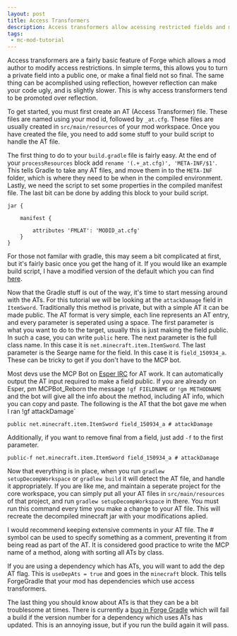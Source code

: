 ```yaml
---
layout: post
title: Access Transformers
description: Access transformers allow acessing restricted fields and methods without reflection.
tags:
 - mc-mod-tutorial
---
```


Access transformers are a fairly basic feature of Forge which allows a mod author to modify access restrictions. In simple terms, this allows you to turn a private field into a public one, or make a final field not so final. The same thing can be acomplished using reflection, however reflection can make your code ugly, and is slightly slower. This is why access transformers tend to be promoted over reflection.

To get started, you must first create an AT (Access Transformer) file. These files are named using your mod id, followed by `_at.cfg`. These files are usually created in `src/main/resources` of your mod workspace. Once you have created the file, you need to add some stuff to your build script to handle the AT file. 

The first thing to do to your `build.gradle` file is fairly easy. At the end of your `processResources` block add `rename '(.+_at.cfg)', 'META-INF/$1'`. This tells Gradle to take any AT files, and move them in to the `META-INF` folder, which is where they need to be when in the compiled environment. Lastly, we need the script to set some properties in the compiled manifest file. The last bit can be done by adding this block to your build script.

```
jar {

	manifest {
	
	    attributes 'FMLAT': 'MODID_at.cfg'
	}
}
```

For those not familar with gradle, this may seem a bit complicated at first, but it's fairly basic once you get the hang of it. If you would like an example build script, I have a modified version of the default which you can find [here](https://gist.githubusercontent.com/darkhax/e0db68585c6f72de23939e8bf69caa99/raw/8734e3c08ad7360b5011193f659aa9f3e63caff2/build.gradle).

Now that the Gradle stuff is out of the way, it's time to start messing around with the ATs. For this tutorial we will be looking at the `attackDamage` field in `ItemSword`. Traditionally this method is private, but with a simple AT it can be made public. The AT format is very simple, each line represents an AT entry, and every parameter is seperated using a space. The first parameter is what you want to do to the target, usually this is just making the field public. In such a case, you can write `public` here. The next parameter is the full class name. In this case it is `net.minecraft.item.ItemSword`. The last parameter is the Searge name for the field. In this case it is `field_150934_a`. These can be tricky to get if you don't have to the MCP bot. 

Most devs use the MCP Bot on [Esper IRC](https://esper.net/) for AT work. It can automatically output the AT input required to make a field public. If you are already on Esper, pm MCPBot_Reborn the message `!gf FIELDNAME` or `!gm METHODNAME` and the bot will give all the info about the method, including AT info, which you can copy and paste. The following is the AT that the bot gave me when I ran !gf attackDamage`

```
public net.minecraft.item.ItemSword field_150934_a # attackDamage
```

Additionally, if you want to remove final from a field, just add `-f` to the first parameter. 

```
public-f net.minecraft.item.ItemSword field_150934_a # attackDamage
```

Now that everything is in place, when you run `gradlew setupDecompWorkspace` or `gradlew build` it will detect the AT file, and handle it appropriately. If you are like me, and maintain a seperate project for the core workspace, you can simply put all your AT files in `src/main/resources` of that project, and run `gradlew setupDecompWorkspace` in there. You must run this command every time you make a change to your AT file. This will recreate the decompiled minecraft jar with your modifications aplied. 

I would recommend keeping extensive comments in your AT file. The # symbol can be used to specify something as a comment, preventing it from being read as part of the AT. It is considered good practice to write the MCP name of a method, along with sorting all ATs by class. 

If you are using a dependency which has ATs, you will want to add the dep AT flag. This is `useDepAts = true` and goes in the `minecraft` block. This tells ForgeGradle that your mod has dependencies which use access transformers.

The last thing you should know about ATs is that they can be a bit troublesome at times. There is currently a [bug in Forge Gradle](https://github.com/MinecraftForge/ForgeGradle/issues/312) which will fail a build if the version number for a dependency which uses ATs has updated. This is an annoying issue, but if you run the build again it will pass. 
